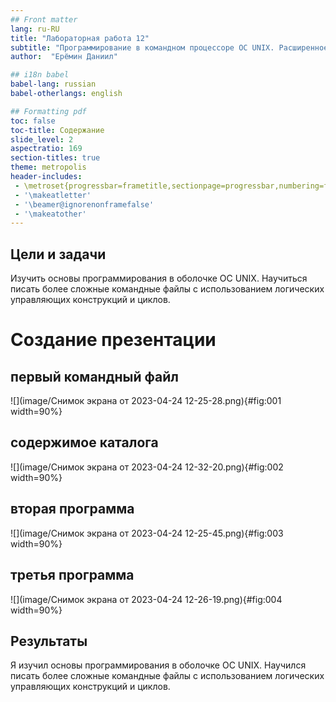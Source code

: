 ```yaml
---
## Front matter
lang: ru-RU
title: "Лабораторная работа 12"
subtitle: "Программирование в командном процессоре ОС UNIX. Расширенное программирование"
author:  "Ерёмин Даниил"

## i18n babel
babel-lang: russian
babel-otherlangs: english

## Formatting pdf
toc: false
toc-title: Содержание
slide_level: 2
aspectratio: 169
section-titles: true
theme: metropolis
header-includes:
 - \metroset{progressbar=frametitle,sectionpage=progressbar,numbering=fraction}
 - '\makeatletter'
 - '\beamer@ignorenonframefalse'
 - '\makeatother'
---
```



## Цели и задачи

Изучить основы программирования в оболочке ОС UNIX. Научиться писать более сложные командные файлы с использованием логических управляющих конструкций и циклов.



# Создание презентации

## первый командный файл

![](image/Снимок экрана от 2023-04-24 12-25-28.png){#fig:001 width=90%}

## содержимое каталога

![](image/Снимок экрана от 2023-04-24 12-32-20.png){#fig:002 width=90%}

## вторая программа

![](image/Снимок экрана от 2023-04-24 12-25-45.png){#fig:003 width=90%}

## третья программа

![](image/Снимок экрана от 2023-04-24 12-26-19.png){#fig:004 width=90%}



## Результаты

Я изучил основы программирования в оболочке ОС UNIX. Научился писать более сложные командные файлы с использованием логических управляющих конструкций и циклов.

